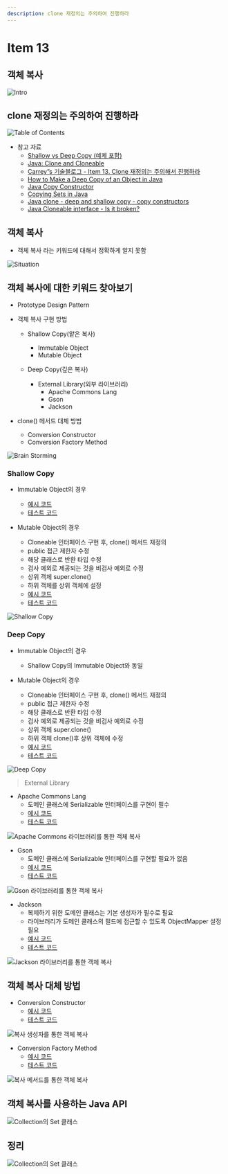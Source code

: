 ```yaml
---
description: clone 재정의는 주의하여 진행하라
---
```


# Item 13

## 객체 복사

![Intro](item13/item13.001.png)

## clone 재정의는 주의하여 진행하라

![Table of Contents](item13/item13.002.png)

- 참고 자료
	- [Shallow vs Deep Copy (예제 포함)](https://programming.guide/shallow-vs-deep-copy.html)
	- [Java: Clone and Cloneable](https://programming.guide/java/clone-and-cloneable.html)
	- [Carrey”s 기술블로그 - Item 13. Clone 재정의는 주의해서 진행하라](https://jaehun2841.github.io/2019/01/13/effective-java-item13/)
	- [How to Make a Deep Copy of an Object in Java](https://www.baeldung.com/java-deep-copy)
	- [Java Copy Constructor](https://www.baeldung.com/java-copy-constructor)
	- [Copying Sets in Java](https://www.baeldung.com/java-copy-sets)
	- [Java clone - deep and shallow copy  - copy constructors](https://howtodoinjava.com/java/cloning/a-guide-to-object-cloning-in-java/)
	- [Java Cloneable interface - Is it broken?](https://howtodoinjava.com/java/cloning/cloneable-interface-is-broken-in-java/)

## 객체 복사

- 객체 복사 라는 키워드에 대해서 정확하게 알지 못함

![Situation ](item13/item13.003.png)

## 객체 복사에 대한 키워드 찾아보기

- Prototype Design Pattern

- 객체 복사 구현 방법
	- Shallow Copy(얕은 복사)
	    - Immutable Object
		- Mutable Object
		
	- Deep Copy(깊은 복사)
		- External Library(외부 라이브러리)
			- Apache Commons Lang
			- Gson
			- Jackson
	

- clone() 메서드 대체 방법
	- Conversion Constructor
	- Conversion Factory Method

![Brain Storming](item13/item13.004.png)

### Shallow Copy

- Immutable Object의 경우
	- [예시 코드](https://github.com/SeokRae/java-in-action/tree/master/java-in-theory/src/main/java/kr/seok/item13/mutable)
	- [테스트 코드](https://github.com/SeokRae/java-in-action/blob/master/java-in-theory/src/test/java/kr/seok/item13/mutable/CoffeeTest.java)
	
- Mutable Object의 경우
	- Cloneable 인터페이스 구현 후, clone() 메서드 재정의
	- public 접근 제한자 수정
	- 해당 클래스로 반환 타입 수정
	- 검사 예외로 제공되는 것을 비검사 예외로 수정
	- 상위 객체 super.clone()
	- 하위 객체를 상위 객체에 설정
	- [예시 코드](https://github.com/SeokRae/java-in-action/tree/master/java-in-theory/src/main/java/kr/seok/item13/immutable)
	- [테스트 코드](https://github.com/SeokRae/java-in-action/blob/master/java-in-theory/src/test/java/kr/seok/item13/immutable/CoffeeTest.java)
	
![Shallow Copy](item13/item13.005.png)

### Deep Copy

- Immutable Object의 경우
	- Shallow Copy의 Immutable Object와 동일

- Mutable Object의 경우
	- Cloneable 인터페이스 구현 후, clone() 메서드 재정의
	- public 접근 제한자 수정
	- 해당 클래스로 반환 타입 수정
	- 검사 예외로 제공되는 것을 비검사 예외로 수정
	- 상위 객체 super.clone()
	- 하위 객체 clone()후 상위 객체에 수정
	- [예시 코드](https://github.com/SeokRae/java-in-action/tree/master/java-in-theory/src/main/java/kr/seok/item13/deep)
	- [테스트 코드](https://github.com/SeokRae/java-in-action/blob/master/java-in-theory/src/test/java/kr/seok/item13/DeepCopyCoffeeTest.java)
	
![Deep Copy](item13/item13.006.png)

> External Library

- Apache Commons Lang
    - 도메인 클래스에 Serializable 인터페이스를 구현이 필수
	- [예시 코드](https://github.com/SeokRae/java-in-action/tree/master/java-in-theory/src/main/java/kr/seok/item13/external/apache)
	- [테스트 코드](https://github.com/SeokRae/java-in-action/blob/master/java-in-theory/src/test/java/kr/seok/item13/external/apache/ApacheCopyCoffeeTest.java)

![Apache Commons 라이브러리를 통한 객체 복사](item13/item13.007.png)

- Gson
    - 도메인 클래스에 Serializable 인터페이스를 구현할 필요가 없음
	- [예시 코드](https://github.com/SeokRae/java-in-action/tree/master/java-in-theory/src/main/java/kr/seok/item13/external/gson)
	- [테스트 코드](https://github.com/SeokRae/java-in-action/blob/master/java-in-theory/src/test/java/kr/seok/item13/external/gson/GsonCoffeeTest.java)

![Gson 라이브러리를 통한 객체 복사](item13/item13.008.png)

- Jackson
    - 복제하기 위한 도메인 클래스는 기본 생성자가 필수로 필요
	- 라이브러리가 도메인 클래스의 필드에 접근할 수 있도록 ObjectMapper 설정 필요
	- [예시 코드](https://github.com/SeokRae/java-in-action/tree/master/java-in-theory/src/main/java/kr/seok/item13/external/jackson)
	- [테스트 코드](https://github.com/SeokRae/java-in-action/blob/master/java-in-theory/src/test/java/kr/seok/item13/external/jackson/JacksonCoffeeTest.java)

![Jackson 라이브러리를 통한 객체 복사](item13/item13.009.png)

## 객체 복사 대체 방법

- Conversion Constructor
	- [예시 코드](https://github.com/SeokRae/java-in-action/tree/master/java-in-theory/src/main/java/kr/seok/item13/constructor)
	- [테스트 코드](https://github.com/SeokRae/java-in-action/blob/master/java-in-theory/src/test/java/kr/seok/item13/ConstructorCopyCoffeeTest.java)

![복사 생성자를 통한 객체 복사](item13/item13.010.png)

- Conversion Factory Method
	- [예시 코드](https://github.com/SeokRae/java-in-action/tree/master/java-in-theory/src/main/java/kr/seok/item13/factory)
	- [테스트 코드](https://github.com/SeokRae/java-in-action/blob/master/java-in-theory/src/test/java/kr/seok/item13/factory/FactoryMethodCopyCoffeeTest.java)
	
![복사 메서드를 통한 객체 복사](item13/item13.011.png)

## 객체 복사를 사용하는 Java API

![Collection의 Set 클래스](item13/item13.012.png)

## 정리

![Collection의 Set 클래스](item13/item13.013.png)
